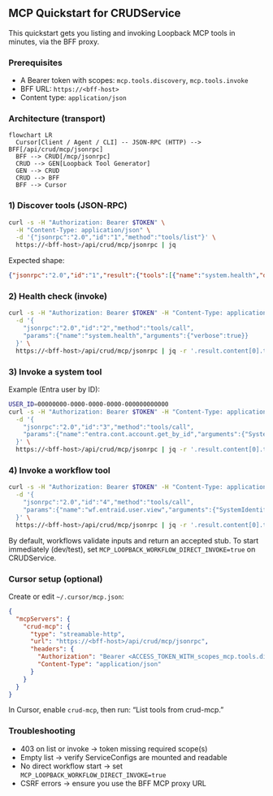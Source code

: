 ## MCP Quickstart for CRUDService

This quickstart gets you listing and invoking Loopback MCP tools in minutes, via the BFF proxy.

### Prerequisites
- A Bearer token with scopes: `mcp.tools.discovery`, `mcp.tools.invoke`
- BFF URL: `https://<bff-host>`
- Content type: `application/json`

### Architecture (transport)
```mermaid
flowchart LR
  Cursor[Client / Agent / CLI] -- JSON-RPC (HTTP) --> BFF[/api/crud/mcp/jsonrpc]
  BFF --> CRUD[/mcp/jsonrpc]
  CRUD --> GEN[Loopback Tool Generator]
  GEN --> CRUD
  CRUD --> BFF
  BFF --> Cursor
```

### 1) Discover tools (JSON‑RPC)
```bash
curl -s -H "Authorization: Bearer $TOKEN" \
  -H "Content-Type: application/json" \
  -d '{"jsonrpc":"2.0","id":"1","method":"tools/list"}' \
  https://<bff-host>/api/crud/mcp/jsonrpc | jq
```

Expected shape:
```json
{"jsonrpc":"2.0","id":"1","result":{"tools":[{"name":"system.health","description":"...","inputSchema":{...},"source":"system","metadata":{...}}]}}
```

### 2) Health check (invoke)
```bash
curl -s -H "Authorization: Bearer $TOKEN" -H "Content-Type: application/json" \
  -d '{
    "jsonrpc":"2.0","id":"2","method":"tools/call",
    "params":{"name":"system.health","arguments":{"verbose":true}}
  }' \
  https://<bff-host>/api/crud/mcp/jsonrpc | jq -r '.result.content[0].text' | jq
```

### 3) Invoke a system tool
Example (Entra user by ID):
```bash
USER_ID=00000000-0000-0000-0000-000000000000
curl -s -H "Authorization: Bearer $TOKEN" -H "Content-Type: application/json" \
  -d '{
    "jsonrpc":"2.0","id":"3","method":"tools/call",
    "params":{"name":"entra.cont.account.get_by_id","arguments":{"SystemIdentifier":"'"$USER_ID"'"}}
  }' \
  https://<bff-host>/api/crud/mcp/jsonrpc | jq -r '.result.content[0].text' | jq
```

### 4) Invoke a workflow tool
```bash
curl -s -H "Authorization: Bearer $TOKEN" -H "Content-Type: application/json" \
  -d '{
    "jsonrpc":"2.0","id":"4","method":"tools/call",
    "params":{"name":"wf.entraid.user.view","arguments":{"SystemIdentifier":"'"$USER_ID"'"}}
  }' \
  https://<bff-host>/api/crud/mcp/jsonrpc | jq -r '.result.content[0].text' | jq
```

By default, workflows validate inputs and return an accepted stub. To start immediately (dev/test), set `MCP_LOOPBACK_WORKFLOW_DIRECT_INVOKE=true` on CRUDService.

### Cursor setup (optional)
Create or edit `~/.cursor/mcp.json`:
```json
{
  "mcpServers": {
    "crud-mcp": {
      "type": "streamable-http",
      "url": "https://<bff-host>/api/crud/mcp/jsonrpc",
      "headers": {
        "Authorization": "Bearer <ACCESS_TOKEN_WITH_scopes_mcp.tools.discovery_mcp.tools.invoke>",
        "Content-Type": "application/json"
      }
    }
  }
}
```

In Cursor, enable `crud-mcp`, then run: “List tools from crud-mcp.”

### Troubleshooting
- 403 on list or invoke → token missing required scope(s)
- Empty list → verify ServiceConfigs are mounted and readable
- No direct workflow start → set `MCP_LOOPBACK_WORKFLOW_DIRECT_INVOKE=true`
- CSRF errors → ensure you use the BFF MCP proxy URL


